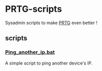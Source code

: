 # PRTG-scripts
Sysadmin scripts to make [PRTG](https://www.paessler.com/) even better !

## scripts

### [Ping_another_ip.bat](/scripts/Ping_another_ip.bat)

A simple script to ping another device's IP.

